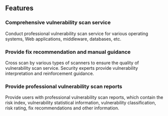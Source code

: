 ## Features
### Comprehensive vulnerability scan service
Conduct professional vulnerability scan service for various operating systems, Web applications, middleware, databases, etc.
### Provide fix recommendation and manual guidance
Cross scan by various types of scanners to ensure the quality of vulnerability scan service. Security experts provide vulnerability interpretation and reinforcement guidance.
### Provide professional vulnerability scan reports
Provide users with professional vulnerability scan reports, which contain the risk index, vulnerability statistical information, vulnerability classification, risk rating, fix recommendations and other information.
